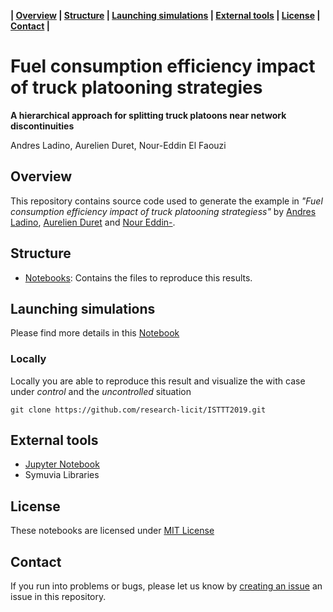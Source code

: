 
**| [Overview](#overview) | [Structure](#structure) | [Launching simulations](#launching-simulations) | [External tools](#external-tools) | [License](#license) | [Contact](#contact) |**

# Fuel consumption efficiency impact of truck platooning strategies


**A hierarchical approach for splitting truck platoons near network discontinuities**

Andres Ladino, Aurelien Duret, Nour-Eddin El Faouzi

## Overview 

This repository contains source code used to generate the example in *"Fuel consumption efficiency impact of truck platooning strategiess"* by [Andres Ladino](https://github.com/aladinoster),  [Aurelien Duret](https://www.researchgate.net/profile/Aurelien_Duret) and [Nour Eddin-](https://scholar.google.fr/citations?user=uiMicVIAAAAJ&hl=fr). 

## Structure 

- [Notebooks](notebooks): Contains the files to reproduce this results. 

## Launching simulations 

Please find more details in this [Notebook](Output/00-Menu.ipynb)

### Locally 

Locally you are able to reproduce this result and visualize the with case under *control* and the *uncontrolled* situation

```
git clone https://github.com/research-licit/ISTTT2019.git
```

## External tools

- [Jupyter Notebook](https://jupyter.readthedocs.io/en/latest/)
- Symuvia Libraries

## License

These notebooks are licensed under [MIT License]()

## Contact 

If you run into problems or bugs, please let us know by [creating an issue](https://github.com/research-licit/ISTTT2019/issues/new) an issue in this repository.